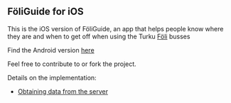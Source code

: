 ## FöliGuide for iOS

This is the iOS version of FöliGuide, an app that helps people know where they are and when to get off when using the Turku [Föli](http://foli.fi) busses

Find the Android version [here](https://github.com/VFUC/RouteGuidance-Android)

Feel free to contribute to or fork the project.

Details on the implementation:
 - [Obtaining data from the server](Documentation/Server.md)
